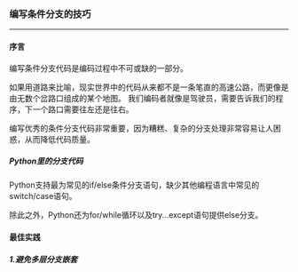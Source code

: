 ### 编写条件分支的技巧

---

#### 序言

编写条件分支代码是编码过程中不可或缺的一部分。

如果用道路来比喻，现实世界中的代码从来都不是一条笔直的高速公路，而更像是由无数个岔路口组成的某个地图。
我们编码者就像是驾驶员，需要告诉我们的程序，下一个路口需要往左还是往右。

编写优秀的条件分支代码非常重要，因为糟糕、复杂的分支处理非常容易让人困惑，从而降低代码质量。

##### Python里的分支代码

Python支持最为常见的if/else条件分支语句，缺少其他编程语言中常见的switch/case语句。

除此之外，Python还为for/while循环以及try...except语句提供else分支。


#### 最佳实践

##### 1.避免多层分支嵌套

#####

